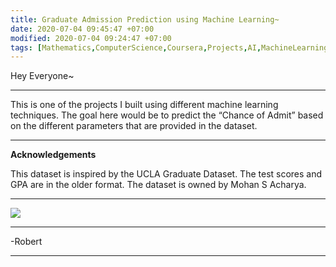 ```yaml
---
title: Graduate Admission Prediction using Machine Learning~
date: 2020-07-04 09:45:47 +07:00
modified: 2020-07-04 09:24:47 +07:00
tags: [Mathematics,ComputerScience,Coursera,Projects,AI,MachineLearning,Jupyternotebook,Data Analysis]
---
```

Hey Everyone~
<hr>
This is one of the projects I built using different machine learning techniques. The goal here would be to predict the “Chance of Admit” based on the different parameters that are provided in the dataset.

<script src="https://gist.github.com/Robertboy18/3afc0d5f6efcc1929938db45f6112c52.js"></script>

<hr>   

**Acknowledgements**  

This dataset is inspired by the UCLA Graduate Dataset. The test scores and GPA are in the older format. The dataset is owned by Mohan S Acharya.
<hr>

<img src = "https://i.ytimg.com/vi/Z2SNeH9v-Ug/maxresdefault.jpg">
<hr>
-Robert
<hr>

<div id="wpac-comment"></div>
<script type="text/javascript">
wpac_init = window.wpac_init || [];
wpac_init.push({widget: 'Comment', id: 26271});
(function() {
    if ('WIDGETPACK_LOADED' in window) return;
    WIDGETPACK_LOADED = true;
    var mc = document.createElement('script');
    mc.type = 'text/javascript';
    mc.async = true;
    mc.src = 'https://embed.widgetpack.com/widget.js';
    var s = document.getElementsByTagName('script')[0]; s.parentNode.insertBefore(mc, s.nextSibling);
})();
</script>

